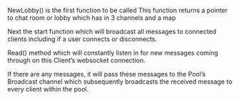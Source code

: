 NewLobby() is the first function to be called
This function returns a pointer to chat room or lobby which has in 3 channels and a map

Next the start function which will broadcast all messages to connected clients
including if a user connects or disconnects.

Read() method which will constantly listen in for new messages
coming through on this Client’s websocket connection.

If there are any messages, it will pass these messages to the Pool’s Broadcast channel
which subsequently broadcasts the received message to every client within the pool.
